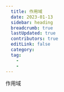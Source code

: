 ```yaml
---
  title: 作用域
  date: 2023-01-13
  sidebar: heading
  breadcrumb: true
  lastUpdated: true
  contributors: true
  editLink: false
  category: 
  tag:
    - 
    - 
---
```


作用域
